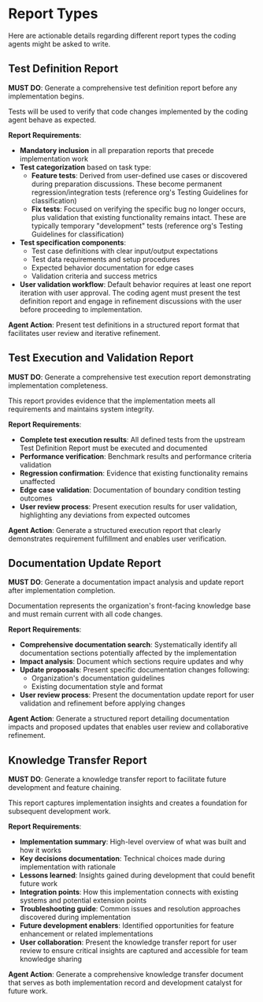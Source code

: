 # Report Types

Here are actionable details regarding different report types the coding agents might be asked to write.

## Test Definition Report

**MUST DO**: Generate a comprehensive test definition report before any implementation begins.

Tests will be used to verify that code changes implemented by the coding agent behave as expected.

**Report Requirements**:
- **Mandatory inclusion** in all preparation reports that precede implementation work
- **Test categorization** based on task type:
  - **Feature tests**: Derived from user-defined use cases or discovered during preparation discussions. These become permanent regression/integration tests (reference org's Testing Guidelines for classification)
  - **Fix tests**: Focused on verifying the specific bug no longer occurs, plus validation that existing functionality remains intact. These are typically temporary "development" tests (reference org's Testing Guidelines for classification)
- **Test specification components**:
  - Test case definitions with clear input/output expectations
  - Test data requirements and setup procedures
  - Expected behavior documentation for edge cases
  - Validation criteria and success metrics
- **User validation workflow**: Default behavior requires at least one report iteration with user approval. The coding agent must present the test definition report and engage in refinement discussions with the user before proceeding to implementation.

**Agent Action**: Present test definitions in a structured report format that facilitates user review and iterative refinement.

## Test Execution and Validation Report

**MUST DO**: Generate a comprehensive test execution report demonstrating implementation completeness.

This report provides evidence that the implementation meets all requirements and maintains system integrity.

**Report Requirements**:
- **Complete test execution results**: All defined tests from the upstream Test Definition Report must be executed and documented
- **Performance verification**: Benchmark results and performance criteria validation
- **Regression confirmation**: Evidence that existing functionality remains unaffected
- **Edge case validation**: Documentation of boundary condition testing outcomes
- **User review process**: Present execution results for user validation, highlighting any deviations from expected outcomes

**Agent Action**: Generate a structured execution report that clearly demonstrates requirement fulfillment and enables user verification.

## Documentation Update Report

**MUST DO**: Generate a documentation impact analysis and update report after implementation completion.

Documentation represents the organization's front-facing knowledge base and must remain current with all code changes.

**Report Requirements**:
- **Comprehensive documentation search**: Systematically identify all documentation sections potentially affected by the implementation
- **Impact analysis**: Document which sections require updates and why
- **Update proposals**: Present specific documentation changes following:
  - Organization's documentation guidelines
  - Existing documentation style and format
- **User review process**: Present the documentation update report for user validation and refinement before applying changes

**Agent Action**: Generate a structured report detailing documentation impacts and proposed updates that enables user review and collaborative refinement.

## Knowledge Transfer Report

**MUST DO**: Generate a knowledge transfer report to facilitate future development and feature chaining.

This report captures implementation insights and creates a foundation for subsequent development work.

**Report Requirements**:
- **Implementation summary**: High-level overview of what was built and how it works
- **Key decisions documentation**: Technical choices made during implementation with rationale
- **Lessons learned**: Insights gained during development that could benefit future work
- **Integration points**: How this implementation connects with existing systems and potential extension points
- **Troubleshooting guide**: Common issues and resolution approaches discovered during implementation
- **Future development enablers**: Identified opportunities for feature enhancement or related implementations
- **User collaboration**: Present the knowledge transfer report for user review to ensure critical insights are captured and accessible for team knowledge sharing

**Agent Action**: Generate a comprehensive knowledge transfer document that serves as both implementation record and development catalyst for future work.